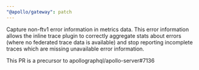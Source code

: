 ```yaml
---
"@apollo/gateway": patch
---
```


Capture non-ftv1 error information in metrics data. This
error information allows the inline trace plugin to correctly
aggregate stats about errors (where no federated trace data
is available) and stop reporting incomplete traces which
are missing unavailable error information.

This PR is a precursor to apollographql/apollo-server#7136
  